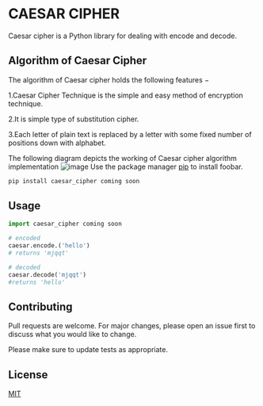 # CAESAR CIPHER

Caesar cipher is a Python library for dealing with encode and decode.

## Algorithm of Caesar Cipher
The algorithm of Caesar cipher holds the following features −

1.Caesar Cipher Technique is the simple and easy method of encryption technique.

2.It is simple type of substitution cipher.

3.Each letter of plain text is replaced by a letter with some fixed number of positions down with alphabet.

The following diagram depicts the working of Caesar cipher algorithm implementation
![image](https://www.pythonpool.com/wp-content/uploads/2021/05/image-39-1024x788.png) 
Use the package manager [pip](https://pip.pypa.io/en/stable/) to install foobar.

```bash
pip install caesar_cipher coming soon
```

## Usage

```python
import caesar_cipher coming soon

# encoded
caesar.encode.('hello')
# returns 'mjqqt'

# decoded
caesar.decode('mjqqt')
#returns 'hello'


```

## Contributing
Pull requests are welcome. For major changes, please open an issue first to discuss what you would like to change.

Please make sure to update tests as appropriate.

## License
[MIT](https://github.com/babipanda/caesar_cipher/blob/main/LICENSE)
